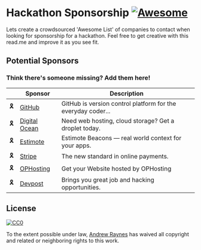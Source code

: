 # Hackathon Sponsorship [![Awesome](https://cdn.rawgit.com/sindresorhus/awesome/d7305f38d29fed78fa85652e3a63e154dd8e8829/media/badge.svg)](https://github.com/sindresorhus/awesome)

Lets create a crowdsourced 'Awesome List' of companies to contact when looking for sponsorship for a hackathon. Feel free to get creative with this read.me and improve it as you see fit.


## Potential Sponsors

### Think there's someone missing? Add them here!

|    | Sponsor                                                                                                           | Description                                                   |
|----|-------------------------------------------------------------------------------------------------------------------|---------------------------------------------------------------|
| 🎗️ | [GitHub](https://community.github.com/)                                                                           | GitHub is version control platform for the everyday coder...  |
| 🎗️ | [Digital Ocean](https://www.digitalocean.com/community/questions/discounts-or-support-for-nonprofit-organisation) | Need web hosting, cloud storage? Get a droplet today.         |
| 🎗️ | [Estimote](https://estimote.com/) | Estimote Beacons — real world context for your apps.         |
| 🎗️ | [Stripe](https://stripe.com/) | The new standard in online payments.         |
| 🎗️ | [OPHosting](https://www.ophosting.io/) | Get your Website hosted by OPHosting         |
| 🎗️ | [Devpost](https://devpost.com/) | Brings you great job and hacking opportunities.        |


## License

[![CC0](http://i.creativecommons.org/p/zero/1.0/88x31.png)](http://creativecommons.org/publicdomain/zero/1.0/)

To the extent possible under law, [Andrew Raynes](https://twitter.com/raynes_cc) has waived all copyright and related or neighboring rights to this work.


